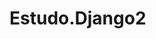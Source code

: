 # Estudo.Django2
 

<!-- python3 -m venv ./venv ## cria pasta venv -->

<!-- source venv/bin/activate ## ativa ambiente (linux e mac) -->

<!-- .venv\Scripts\activate.bat ## ativa ambiente no windows (powershell) -->

<!-- pip install - r requirements.txt ## baixa os requirements.txt -->

<!-- ------------------------------------------------------------------------------------------------------------- -->

<!-- python manage.py runserver ##rodar servidor -->

<!-- python manage.py makemigrations ## criar migrações -->

<!-- python manage.py migrate ## migrar para banco -->

<!-- python manage.py flush ## limpar banco -->
